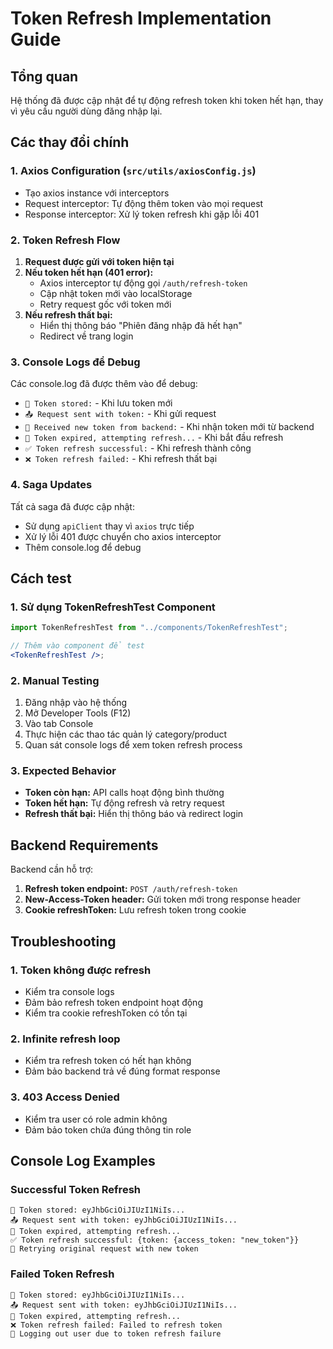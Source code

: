 # Token Refresh Implementation Guide

## Tổng quan

Hệ thống đã được cập nhật để tự động refresh token khi token hết hạn, thay vì yêu cầu người dùng đăng nhập lại.

## Các thay đổi chính

### 1. Axios Configuration (`src/utils/axiosConfig.js`)

- Tạo axios instance với interceptors
- Request interceptor: Tự động thêm token vào mọi request
- Response interceptor: Xử lý token refresh khi gặp lỗi 401

### 2. Token Refresh Flow

1. **Request được gửi với token hiện tại**
2. **Nếu token hết hạn (401 error):**
   - Axios interceptor tự động gọi `/auth/refresh-token`
   - Cập nhật token mới vào localStorage
   - Retry request gốc với token mới
3. **Nếu refresh thất bại:**
   - Hiển thị thông báo "Phiên đăng nhập đã hết hạn"
   - Redirect về trang login

### 3. Console Logs để Debug

Các console.log đã được thêm vào để debug:

- `🔑 Token stored:` - Khi lưu token mới
- `📤 Request sent with token:` - Khi gửi request
- `🔄 Received new token from backend:` - Khi nhận token mới từ backend
- `🔄 Token expired, attempting refresh...` - Khi bắt đầu refresh
- `✅ Token refresh successful:` - Khi refresh thành công
- `❌ Token refresh failed:` - Khi refresh thất bại

### 4. Saga Updates

Tất cả saga đã được cập nhật:

- Sử dụng `apiClient` thay vì `axios` trực tiếp
- Xử lý lỗi 401 được chuyển cho axios interceptor
- Thêm console.log để debug

## Cách test

### 1. Sử dụng TokenRefreshTest Component

```jsx
import TokenRefreshTest from "../components/TokenRefreshTest";

// Thêm vào component để test
<TokenRefreshTest />;
```

### 2. Manual Testing

1. Đăng nhập vào hệ thống
2. Mở Developer Tools (F12)
3. Vào tab Console
4. Thực hiện các thao tác quản lý category/product
5. Quan sát console logs để xem token refresh process

### 3. Expected Behavior

- **Token còn hạn:** API calls hoạt động bình thường
- **Token hết hạn:** Tự động refresh và retry request
- **Refresh thất bại:** Hiển thị thông báo và redirect login

## Backend Requirements

Backend cần hỗ trợ:

1. **Refresh token endpoint:** `POST /auth/refresh-token`
2. **New-Access-Token header:** Gửi token mới trong response header
3. **Cookie refreshToken:** Lưu refresh token trong cookie

## Troubleshooting

### 1. Token không được refresh

- Kiểm tra console logs
- Đảm bảo refresh token endpoint hoạt động
- Kiểm tra cookie refreshToken có tồn tại

### 2. Infinite refresh loop

- Kiểm tra refresh token có hết hạn không
- Đảm bảo backend trả về đúng format response

### 3. 403 Access Denied

- Kiểm tra user có role admin không
- Đảm bảo token chứa đúng thông tin role

## Console Log Examples

### Successful Token Refresh

```
🔑 Token stored: eyJhbGciOiJIUzI1NiIs...
📤 Request sent with token: eyJhbGciOiJIUzI1NiIs...
🔄 Token expired, attempting refresh...
✅ Token refresh successful: {token: {access_token: "new_token"}}
🔄 Retrying original request with new token
```

### Failed Token Refresh

```
🔑 Token stored: eyJhbGciOiJIUzI1NiIs...
📤 Request sent with token: eyJhbGciOiJIUzI1NiIs...
🔄 Token expired, attempting refresh...
❌ Token refresh failed: Failed to refresh token
🚪 Logging out user due to token refresh failure
```





